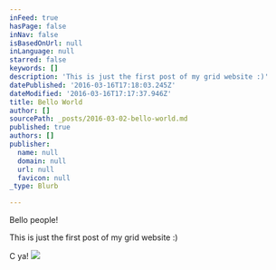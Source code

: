 ```yaml
---
inFeed: true
hasPage: false
inNav: false
isBasedOnUrl: null
inLanguage: null
starred: false
keywords: []
description: 'This is just the first post of my grid website :)'
datePublished: '2016-03-16T17:18:03.245Z'
dateModified: '2016-03-16T17:17:37.946Z'
title: Bello World
author: []
sourcePath: _posts/2016-03-02-bello-world.md
published: true
authors: []
publisher:
  name: null
  domain: null
  url: null
  favicon: null
_type: Blurb

---
```

Bello people!

This is just the first post of my grid website :)

C ya!
![](https://the-grid-user-content.s3-us-west-2.amazonaws.com/fcce0e0a-f649-4eff-ae85-c98fd5e086c3.png)